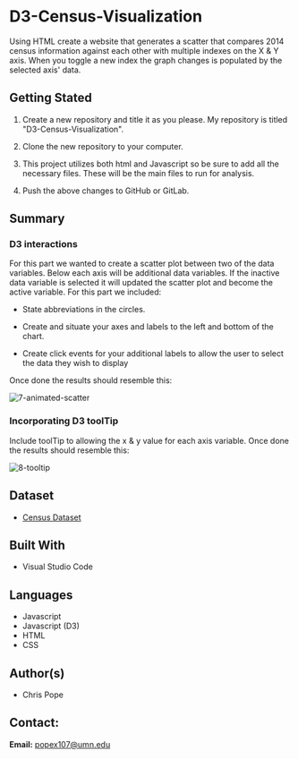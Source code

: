 # D3-Census-Visualization
Using HTML create a website that generates a scatter that compares 2014 census information against each other with multiple indexes on the X & Y axis. When you toggle a new index the graph changes is populated by the selected axis' data.

## Getting Stated 

1. Create a new repository and title it as you please. My repository is titled "D3-Census-Visualization".

1. Clone the new repository to your computer.

1. This project utilizes both html and Javascript so be sure to add all the necessary files. These will be the main files to run for analysis.

1. Push the above changes to GitHub or GitLab.

## Summary

### D3 interactions

For this part we wanted to create a scatter plot between two of the data variables. Below each axis will be additional data variables. If the inactive data variable is selected it will updated the scatter plot and become the active variable. For this part we included:

* State abbreviations in the circles.

* Create and situate your axes and labels to the left and bottom of the chart.

* Create click events for your additional labels to allow the user to select the data they wish to display

Once done the results should resemble this:

![7-animated-scatter](https://user-images.githubusercontent.com/75814760/116644340-b7b09d80-a938-11eb-8b3b-0011cf93fee6.gif)

### Incorporating D3 toolTip

Include toolTip to allowing the x & y value for each axis variable. Once done the results should resemble this:

![8-tooltip](https://user-images.githubusercontent.com/75814760/116644562-53420e00-a939-11eb-91ed-527b1703f441.gif)

## Dataset

* [Census Dataset](https://github.com/chrispope12391/D3-Challenge/blob/main/assets/data/data.csv)

## Built With

* Visual Studio Code

## Languages

* Javascript
* Javascript (D3)
* HTML
* CSS

## Author(s)

* Chris Pope

## Contact:

__Email:__ popex107@umn.edu